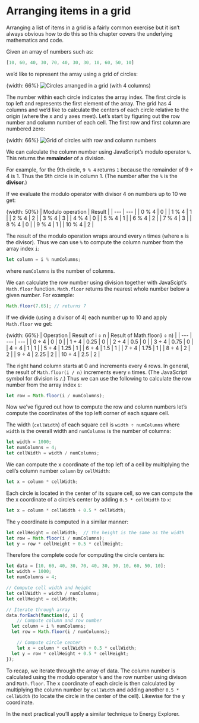 # Arranging items in a grid

Arranging a list of items in a grid is a fairly common exercise but it isn’t always obvious how to do this so this chapter covers the underlying mathematics and code.

Given an array of numbers such as:

```js
[10, 60, 40, 30, 70, 40, 30, 30, 10, 60, 50, 10]
```

we’d like to represent the array using a grid of circles:

{width: 66%}
![Circles arranged in a grid (with 4 columns)](4a336aec62a1d1661056d9b0888e201e.png)

The number within each circle indicates the array index. The first circle is top left and represents the first element of the array. The grid has 4 columns and we’d like to calculate the centers of each circle relative to the origin (where the x and y axes meet). Let’s start by figuring out the row number and column number of each cell. The first row and first column are numbered zero:

{width: 66%}
![Grid of circles with row and column numbers](b2f7bd870b8ead0fe8a17d81bd2e0a69.png)

We can calculate the column number using JavaScript’s modulo operator `%`. This returns the **remainder** of a division.

For example, for the 9th circle, `9 % 4` returns `1` because the remainder of 9 ÷ 4 is 1. Thus the 9th circle is in column 1. (The number after the `%` is the **divisor**.)

If we evaluate the modulo operator with divisor 4 on numbers up to 10 we get:

{width: 50%}
| Modulo operation | Result |
| --- | --- |
| 0 % 4 | 0   |
| 1 % 4 | 1   |
| 2 % 4 | 2   |
| 3 % 4 | 3   |
| 4 % 4 | 0   |
| 5 % 4 | 1   |
| 6 % 4 | 2   |
| 7 % 4 | 3   |
| 8 % 4 | 0   |
| 9 % 4 | 1   |
| 10 % 4 | 2   |

The result of the modulo operation wraps around every `n` times (where `n` is the divisor). Thus we can use `%` to compute the column number from the array index `i`:

```js
let column = i % numColumns;
```

where `numColumns` is the number of columns.

We can calculate the row number using division together with JavaScipt’s `Math.floor` function. `Math.floor` returns the nearest whole number below a given number. For example:

```js
Math.floor(7.65); // returns 7
```

If we divide (using a divisor of 4) each number up to 10 and apply `Math.floor` we get:

{width: 66%}
| Operation | Result of i ÷ n | Result of Math.floor(i ÷ n) |
| --- | --- | --- |
| 0 ÷ 4 | 0   | 0   |
| 1 ÷ 4 | 0.25 | 0   |
| 2 ÷ 4 | 0.5 | 0   |
| 3 ÷ 4 | 0.75 | 0   |
| 4 ÷ 4 | 1   | 1   |
| 5 ÷ 4 | 1.25 | 1   |
| 6 ÷ 4 | 1.5 | 1   |
| 7 ÷ 4 | 1.75 | 1   |
| 8 ÷ 4 | 2   | 2   |
| 9 ÷ 4 | 2.25 | 2   |
| 10 ÷ 4 | 2.5 | 2   |

The right hand column starts at 0 and increments every 4 rows. In general, the result of `Math.floor(i / n)` increments every `n` times. (The JavaScript symbol for division is `/`.) Thus we can use the following to calculate the row number from the array index `i`:

```js
let row = Math.floor(i / numColumns);
```

Now we’ve figured out how to compute the row and column numbers let’s compute the coordinates of the top left corner of each square cell.

The width (`cellWidth`) of each square cell is `width ÷ numColumns` where `width` is the overall width and `numColumns` is the number of columns:

```js
let width = 1000;
let numColumns = 4;
let cellWidth = width / numColumns;
```

We can compute the x coordinate of the top left of a cell by multiplying the cell’s column number `column` by `cellWidth`:

```js
let x = column * cellWidth;
```

Each circle is located in the center of its square cell, so we can compute the the x coordinate of a circle’s center by adding `0.5 * cellWidth` to `x`:

```js
let x = column * cellWidth + 0.5 * cellWidth;
```

The `y` coordinate is computed in a similar manner:

```js
let cellHeight = cellWidth;  // the height is the same as the width
let row = Math.floor(i / numColumns);
let y = row * cellHeight + 0.5 * cellHeight;
```

Therefore the complete code for computing the circle centers is:

```js
let data = [10, 60, 40, 30, 70, 40, 30, 30, 10, 60, 50, 10];
let width = 1000;
let numColumns = 4;

// Compute cell width and height
let cellWidth = width / numColumns;
let cellHeight = cellWidth;

// Iterate through array
data.forEach(function(d, i) {
	// Compute column and row number
  let column = i % numColumns;
  let row = Math.floor(i / numColumns);

	// Compute circle center
	let x = column * cellWidth + 0.5 * cellWidth;
  let y = row * cellHeight + 0.5 * cellHeight;
});
```

To recap, we iterate through the array of data. The column number is calculated using the modulo operator `%` and the row number using divison and `Math.floor`. The x coordinate of each circle is then calculated by multiplying the column number by `cellWidth` and adding another `0.5 * cellWidth` (to locate the circle in the center of the cell). Likewise for the y coordinate.

In the next practical you’ll apply a similar technique to Energy Explorer.